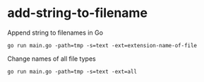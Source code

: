 # add-string-to-filename
Append string to filenames in Go

```
go run main.go -path=tmp -s=text -ext=extension-name-of-file
```

Change names of all file types

```
go run main.go -path=tmp -s=text -ext=all